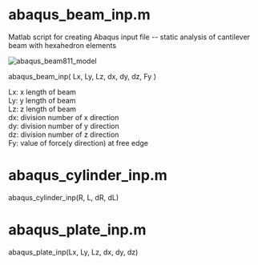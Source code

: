 # abaqus_beam_inp.m  
Matlab script  for creating Abaqus input file -- static analysis of cantilever beam with hexahedron elements

![abaqus_beam811_model](https://github.com/scriptma-n/abaqus-tool/assets/102136723/ac944263-176f-4c73-a7e1-1e2f87c1c9d6)

abaqus_beam_inp( Lx, Ly, Lz, dx, dy, dz, Fy )

Lx: x length of beam  
Ly: y length of beam  
Lz: z length of beam  
dx: division number of x direction  
dy: division number of y direction  
dz: division number of z direction  
Fy: value of force(y direction) at free edge  

# abaqus_cylinder_inp.m  
abaqus_cylinder_inp(R, L, dR, dL)  
  
# abaqus_plate_inp.m  
abaqus_plate_inp(Lx, Ly, Lz, dx, dy, dz)  



